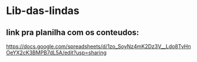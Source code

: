 # Lib-das-lindas
## link pra planilha com os conteudos:
https://docs.google.com/spreadsheets/d/1zo_SoyNz4mK2Dz3V__Ldo8TvHnOeYX2cK3BMPB7dL5A/edit?usp=sharing
 
